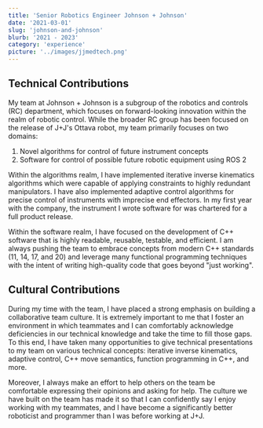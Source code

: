 ```yaml
---
title: 'Senior Robotics Engineer Johnson + Johnson'
date: '2021-03-01'
slug: 'johnson-and-johnson'
blurb: '2021 - 2023'
category: 'experience'
picture: '../images/jjmedtech.png'
---
```


## Technical Contributions

My team at Johnson + Johnson is a subgroup of the robotics and controls (RC) department, which focuses on forward-looking innovation within the realm of robotic control. While the broader RC group has been focused on the release of J+J's Ottava robot, my team primarily focuses on two domains:

1. Novel algorithms for control of future instrument concepts
2. Software for control of possible future robotic equipment using ROS 2

Within the algorithms realm, I have implemented iterative inverse kinematics algorithms which were capable of applying constraints to highly redundant manipulators. I have also implemented adaptive control algorithms for precise control of instruments with imprecise end effectors. In my first year with the company, the instrument I wrote software for was chartered for a full product release.

Within the software realm, I have focused on the development of C++ software that is highly readable, reusable, testable, and efficient. I am always pushing the team to embrace concepts from modern C++ standards (11, 14, 17, and 20) and leverage many functional programming techniques with the intent of writing high-quality code that goes beyond "just working".

## Cultural Contributions

During my time with the team, I have placed a strong emphasis on building a collaborative team culture. It is extremely important to me that I foster an environment in which teammates and I can comfortably acknowledge deficiencies in our technical knowledge and take the time to fill those gaps. To this end, I have taken many opportunities to give technical presentations to my team on various technical concepts: iterative inverse kinematics, adaptive control, C++ move semantics, function programming in C++, and more.

Moreover, I always make an effort to help others on the team be comfortable expressing their opinions and asking for help. The culture we have built on the team has made it so that I can confidently say I enjoy working with my teammates, and I have become a significantly better roboticist and programmer than I was before working at J+J.
